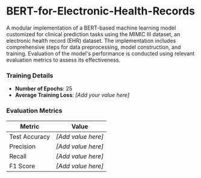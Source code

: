 # BERT-for-Electronic-Health-Records
A modular implementation of a BERT-based machine learning model customized for clinical prediction tasks using the MIMIC III dataset, an electronic health record (EHR) dataset. The implementation includes comprehensive steps for data preprocessing, model construction, and training. Evaluation of the model's performance is conducted using relevant evaluation metrics to assess its effectiveness.
### Training Details
- **Number of Epochs**: 25
- **Average Training Loss**: *[Add your value here]*

### Evaluation Metrics
| Metric        | Value               |
|---------------|---------------------|
| Test Accuracy | *[Add value here]*   |
| Precision     | *[Add value here]*   |
| Recall        | *[Add value here]*   |
| F1 Score      | *[Add value here]*   |
